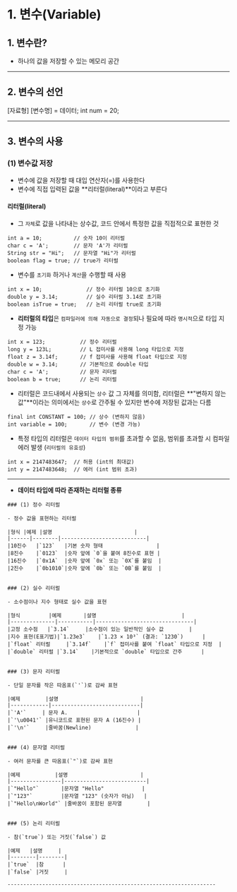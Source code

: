 # 1. 변수(Variable)

## 1. 변수란?
 - 하나의 값을 저장할 수 있는 메모리 공간


---

## 2. 변수의 선언
 [자료형] [변수명] = 데이터;
 int num = 20;

---

## 3. 변수의 사용
### (1) 변수값 저장
 - 변수에 값을 저장할 때 대입 연산자(=)를 사용한다
 - 변수에 직접 입력된 값을 **리터럴(literal)**이라고 부른다

 #### **리터럴(literal)**
   + 그 `자체`로 값을 나타내는 상수값, 코드 안에서 특정한 값을 직접적으로 표현한 것
   ```
   int a = 10;          // 숫자 10이 리터럴
   char c = 'A';        // 문자 'A'가 리터럴
   String str = "Hi";   // 문자열 "Hi"가 리터럴
   boolean flag = true; // true가 리터럴
   ```

   + 변수를 `초기화` 하거나 `계산`을 수행할 때 사용
   ```
   int x = 10;              // 정수 리터럴 10으로 초기화
   double y = 3.14;         // 실수 리터럴 3.14로 초기화
   boolean isTrue = true;   // 논리 리터럴 true로 초기화
   ```

   + **리터럴의 타입**은 `컴파일러에 의해 자동으로 결정`되나 필요에 따라 `명시적`으로 타입 지정 가능
   ```
   int x = 123;           // 정수 리터럴
   long y = 123L;         // L 접미사를 사용해 long 타입으로 지정
   float z = 3.14f;       // f 접미사를 사용해 float 타입으로 지정
   double w = 3.14;       // 기본적으로 double 타입
   char c = 'A';          // 문자 리터럴
   boolean b = true;      // 논리 리터럴
   ```

   + 리터럴은 코드내에서 사용되는 `상수` 값 그 자체를 의미함, 리터럴은 **"변하지 않는 값"**이라는 의미에서는 `상수`로 간주될 수 있지만 변수에 저장된 값과는 다름
   ```
   final int CONSTANT = 100; // 상수 (변하지 않음)
   int variable = 100;       // 변수 (변경 가능)
   ```
   
   + 특정 타입의 리터럴은 `데이터 타입의 범위`를 초과할 수 없음, 범위를 초과할 시 컴파일 에러 발생 (`리터럴의 유효성`)
   ``` 
   int x = 2147483647;  // 허용 (int의 최대값)
   int y = 2147483648;  // 에러 (int 범위 초과) 
   ```


---



   + **데이터 타입에 따라 존재하는 리터럴 종류**

    ### (1) 정수 리터럴

    - 정수 값을 표현하는 리터럴

    |형식	|예제	|설명                          |
    |------|--------|---------------------------|
    |10진수	|`123`	 |기본 숫자 형태                 |
    |8진수	|`0123`	 |숫자 앞에 `0`을 붙여 8진수로 표현 |
    |16진수	|`0x1A`	 |숫자 앞에 `0x` 또는 `0X`를 붙임  |
    |2진수	|`0b1010`|숫자 앞에 `0b` 또는 `0B`를 붙임  |


    ### (2) 실수 리터럴

    - 소수점이나 지수 형태로 실수 값을 표현

    |형식	        |예제	      |설명                           |
    |--------------|-----------|-------------------------------|
    |고정 소수점	  |`3.14`	  |소수점이 있는 일반적인 실수 값        |    
    |지수 표현(E표기법)|`1.23e3`    |`1.23 × 10³` (결과: `1230`)      |
    |`float` 리터럴	 |`3.14f`	 |`f` 접미사를 붙여 `float` 타입으로 지정  |
    |`double` 리터럴 |`3.14`	 |기본적으로 `double` 타입으로 간주      |


    ### (3) 문자 리터럴

    - 단일 문자를 작은 따옴표(`'`)로 감싸 표현

    |예제        |설명                          |
    |------------|----------------------------|
    |`'A'`	   | 문자 A.                      |
    |`'\u0041'`	|유니코드로 표현된 문자 A (16진수) |
    |`'\n'`	    |줄바꿈(Newline)              |


    ### (4) 문자열 리터럴

    - 여러 문자를 큰 따옴표(`"`)로 감싸 표현

    |예제	          |설명                       |
    |----------------|--------------------------|
    |`"Hello"`	     |문자열 "Hello"            |
    |`"123"`	     |문자열 "123" (숫자가 아님)   |
    |`"Hello\nWorld"` |줄바꿈이 포함된 문자열        |


    ### (5) 논리 리터럴

    - 참(`true`) 또는 거짓(`false`) 값

    |예제	  |설명     |
    |--------|--------|
    |`true`	 |참      |
    |`false` |거짓     |

    ------------------------------------------------------------------


